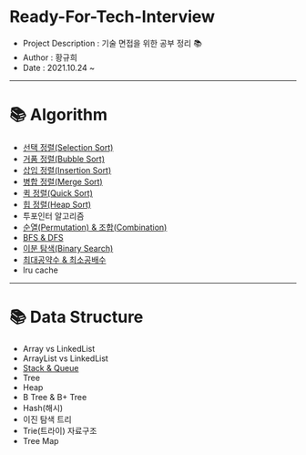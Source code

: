 # Ready-For-Tech-Interview  
* Project Description : 기술 면접을 위한 공부 정리 📚️
* Author : 황규희  
* Date : 2021.10.24 ~  
------------------------------------------------
# 📚️ Algorithm 
* [선택 정렬(Selection Sort)](https://github.com/hiheehee/Ready-For-Tech-Interview/blob/main/Algorithm/Sort/Selection%20sort.md)
* [거품 정렬(Bubble Sort)](https://github.com/hiheehee/Ready-For-Tech-Interview/blob/main/Algorithm/Sort/Bubble%20Sort.md)
* [삽입 정렬(Insertion Sort)](https://github.com/hiheehee/Ready-For-Tech-Interview/blob/main/Algorithm/Sort/Insertion%20Sort.md)
* [병합 정렬(Merge Sort)](https://github.com/hiheehee/Ready-For-Tech-Interview/blob/main/Algorithm/Sort/Merge%20Sort.md)
* [퀵 정렬(Quick Sort)](https://github.com/hiheehee/Ready-For-Tech-Interview/blob/main/Algorithm/Sort/Quick%20Sort.md)
* [힙 정렬(Heap Sort)](https://github.com/hiheehee/Ready-For-Tech-Interview/blob/main/Algorithm/Sort/Heap%20Sort.md)
* 투포인터 알고리즘
* [순열(Permutation) & 조합(Combination)](https://github.com/hiheehee/Ready-For-Tech-Interview/blob/main/Algorithm/Permutation%20%26%20Combination.md)
* [BFS & DFS](https://github.com/hiheehee/Ready-For-Tech-Interview/blob/main/Algorithm/BFS%20%26%20DFS.md)
* [이분 탐색(Binary Search)](https://github.com/hiheehee/Ready-For-Tech-Interview/blob/main/Algorithm/Binary%20Search.md)
* [최대공약수 & 최소공배수](https://github.com/hiheehee/Ready-For-Tech-Interview/blob/main/Algorithm/GCD%20%26%20LCM.md)
* lru cache
------------------------------------------------
# 📚️ Data Structure
* Array vs LinkedList
* ArrayList vs LinkedList
* [Stack & Queue](https://github.com/hiheehee/Ready-For-Tech-Interview/edit/main/Data%20Structure/Stack%20&%20Queue.md)
* Tree
* Heap
* B Tree & B+ Tree
* Hash(해시)
* 이진 탐색 트리
* Trie(트라이) 자료구조
* Tree Map

